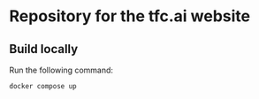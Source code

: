 # Repository for the tfc.ai website

## Build locally
Run the following command:

    docker compose up